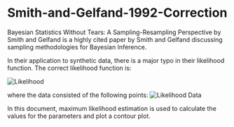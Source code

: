 # Smith-and-Gelfand-1992-Correction

Bayesian Statistics Without Tears: A Sampling-Resampling Perspective by Smith and Gelfand is a highly cited paper by Smith and Gelfand discussing sampling methodologies for Bayesian Inference.

In their application to synthetic data, there is a major typo in their likelihood function. The correct likelihood function is:

![Likelihood](https://user-images.githubusercontent.com/47701939/103316778-8ad69300-49f7-11eb-9935-4eb0f46c473c.png)

where the data consisted of the following points:
![Likelihood Data](https://user-images.githubusercontent.com/47701939/103317242-ea816e00-49f8-11eb-9a9e-4b013eee1d01.png)

In this document, maximum likelihood estimation is used to calculate the values for the parameters and plot a contour plot.



